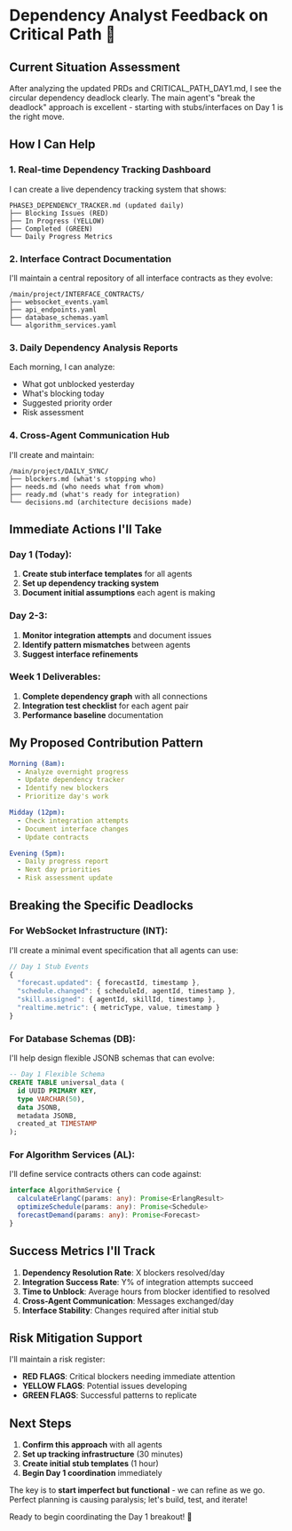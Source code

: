 # Dependency Analyst Feedback on Critical Path 🎯

## Current Situation Assessment

After analyzing the updated PRDs and CRITICAL_PATH_DAY1.md, I see the circular dependency deadlock clearly. The main agent's "break the deadlock" approach is excellent - starting with stubs/interfaces on Day 1 is the right move.

## How I Can Help

### 1. **Real-time Dependency Tracking Dashboard**
I can create a live dependency tracking system that shows:
```
PHASE3_DEPENDENCY_TRACKER.md (updated daily)
├── Blocking Issues (RED)
├── In Progress (YELLOW) 
├── Completed (GREEN)
└── Daily Progress Metrics
```

### 2. **Interface Contract Documentation**
I'll maintain a central repository of all interface contracts as they evolve:
```
/main/project/INTERFACE_CONTRACTS/
├── websocket_events.yaml
├── api_endpoints.yaml
├── database_schemas.yaml
└── algorithm_services.yaml
```

### 3. **Daily Dependency Analysis Reports**
Each morning, I can analyze:
- What got unblocked yesterday
- What's blocking today
- Suggested priority order
- Risk assessment

### 4. **Cross-Agent Communication Hub**
I'll create and maintain:
```
/main/project/DAILY_SYNC/
├── blockers.md (what's stopping who)
├── needs.md (who needs what from whom)
├── ready.md (what's ready for integration)
└── decisions.md (architecture decisions made)
```

## Immediate Actions I'll Take

### Day 1 (Today):
1. **Create stub interface templates** for all agents
2. **Set up dependency tracking system**
3. **Document initial assumptions** each agent is making

### Day 2-3:
1. **Monitor integration attempts** and document issues
2. **Identify pattern mismatches** between agents
3. **Suggest interface refinements**

### Week 1 Deliverables:
1. **Complete dependency graph** with all connections
2. **Integration test checklist** for each agent pair
3. **Performance baseline** documentation

## My Proposed Contribution Pattern

```yaml
Morning (8am):
  - Analyze overnight progress
  - Update dependency tracker
  - Identify new blockers
  - Prioritize day's work

Midday (12pm):
  - Check integration attempts
  - Document interface changes
  - Update contracts

Evening (5pm):
  - Daily progress report
  - Next day priorities
  - Risk assessment update
```

## Breaking the Specific Deadlocks

### For WebSocket Infrastructure (INT):
I'll create a minimal event specification that all agents can use:
```javascript
// Day 1 Stub Events
{
  "forecast.updated": { forecastId, timestamp },
  "schedule.changed": { scheduleId, agentId, timestamp },
  "skill.assigned": { agentId, skillId, timestamp },
  "realtime.metric": { metricType, value, timestamp }
}
```

### For Database Schemas (DB):
I'll help design flexible JSONB schemas that can evolve:
```sql
-- Day 1 Flexible Schema
CREATE TABLE universal_data (
  id UUID PRIMARY KEY,
  type VARCHAR(50),
  data JSONB,
  metadata JSONB,
  created_at TIMESTAMP
);
```

### For Algorithm Services (AL):
I'll define service contracts others can code against:
```typescript
interface AlgorithmService {
  calculateErlangC(params: any): Promise<ErlangResult>
  optimizeSchedule(params: any): Promise<Schedule>
  forecastDemand(params: any): Promise<Forecast>
}
```

## Success Metrics I'll Track

1. **Dependency Resolution Rate**: X blockers resolved/day
2. **Integration Success Rate**: Y% of integration attempts succeed
3. **Time to Unblock**: Average hours from blocker identified to resolved
4. **Cross-Agent Communication**: Messages exchanged/day
5. **Interface Stability**: Changes required after initial stub

## Risk Mitigation Support

I'll maintain a risk register:
- **RED FLAGS**: Critical blockers needing immediate attention
- **YELLOW FLAGS**: Potential issues developing
- **GREEN FLAGS**: Successful patterns to replicate

## Next Steps

1. **Confirm this approach** with all agents
2. **Set up tracking infrastructure** (30 minutes)
3. **Create initial stub templates** (1 hour)
4. **Begin Day 1 coordination** immediately

The key is to **start imperfect but functional** - we can refine as we go. Perfect planning is causing paralysis; let's build, test, and iterate!

Ready to begin coordinating the Day 1 breakout! 🚀